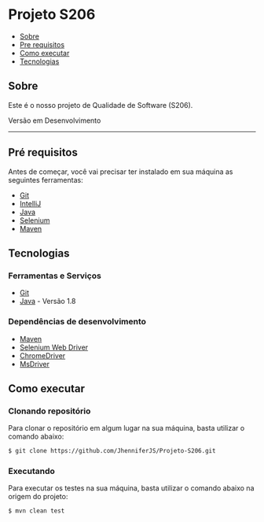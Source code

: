 # Projeto S206

- [Sobre](#sobre)
- [Pre requisitos](#pré-requisitos)
- [Como executar](#como-executar)
- [Tecnologias](#tecnologias)


## Sobre

Este é o nosso projeto de Qualidade de Software (S206).  

Versão em Desenvolvimento <br/>

---

## Pré requisitos

Antes de começar, você vai precisar ter instalado em sua máquina as seguintes ferramentas:

- [Git](https://git-scm.com/)
- [IntelliJ](https://www.jetbrains.com/pt-br/idea/download/#section=windows)
- [Java](https://www.java.com)
- [Selenium](https://www.selenium.dev)
- [Maven](https://maven.apache.org)

## Tecnologias

### Ferramentas e Serviços
- [Git](https://git-scm.com/)
- [Java](https://www.java.com) - Versão 1.8


### Dependências de desenvolvimento
- [Maven](https://maven.apache.org)
- [Selenium Web Driver](https://www.selenium.dev/documentation/webdriver/)
- [ChromeDriver](https://chromedriver.chromium.org/downloads)
- [MsDriver](https://developer.microsoft.com/en-us/microsoft-edge/tools/webdriver/)


## Como executar

### Clonando repositório

Para clonar o repositório em algum lugar na sua máquina, basta utilizar o comando abaixo:
```bash
$ git clone https://github.com/JhenniferJS/Projeto-S206.git
```

### Executando
Para executar os testes na sua máquina, basta utilizar o comando abaixo na origem do projeto:
```bash
$ mvn clean test
```


